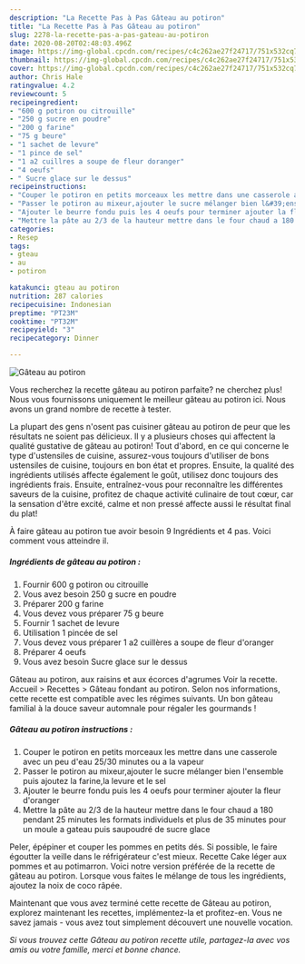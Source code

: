 ```yaml
---
description: "La Recette Pas à Pas Gâteau au potiron"
title: "La Recette Pas à Pas Gâteau au potiron"
slug: 2278-la-recette-pas-a-pas-gateau-au-potiron
date: 2020-08-20T02:48:03.496Z
image: https://img-global.cpcdn.com/recipes/c4c262ae27f24717/751x532cq70/gateau-au-potiron-photo-principale-de-la-recette.jpg
thumbnail: https://img-global.cpcdn.com/recipes/c4c262ae27f24717/751x532cq70/gateau-au-potiron-photo-principale-de-la-recette.jpg
cover: https://img-global.cpcdn.com/recipes/c4c262ae27f24717/751x532cq70/gateau-au-potiron-photo-principale-de-la-recette.jpg
author: Chris Hale
ratingvalue: 4.2
reviewcount: 5
recipeingredient:
- "600 g potiron ou citrouille"
- "250 g sucre en poudre"
- "200 g farine"
- "75 g beure"
- "1 sachet de levure"
- "1 pince de sel"
- "1 a2 cuillres a soupe de fleur doranger"
- "4 oeufs"
- " Sucre glace sur le dessus"
recipeinstructions:
- "Couper le potiron en petits morceaux les mettre dans une casserole avec un peu d&#39;eau 25/30 minutes ou a la vapeur"
- "Passer le potiron au mixeur,ajouter le sucre mélanger bien l&#39;ensemble puis ajoutez la farine,la levure et le sel"
- "Ajouter le beurre fondu puis les 4 oeufs pour terminer ajouter la fleur d&#39;oranger"
- "Mettre la pâte au 2/3 de la hauteur mettre dans le four chaud a 180 pendant 25 minutes les formats individuels et plus de 35 minutes pour un moule a gateau puis saupoudré de sucre glace"
categories:
- Resep
tags:
- gteau
- au
- potiron

katakunci: gteau au potiron 
nutrition: 287 calories
recipecuisine: Indonesian
preptime: "PT23M"
cooktime: "PT32M"
recipeyield: "3"
recipecategory: Dinner

---
```



![Gâteau au potiron](https://img-global.cpcdn.com/recipes/c4c262ae27f24717/751x532cq70/gateau-au-potiron-photo-principale-de-la-recette.jpg)

Vous recherchez la recette gâteau au potiron parfaite? ne cherchez plus! Nous vous fournissons uniquement le meilleur gâteau au potiron ici. Nous avons un grand nombre de recette à tester.

La plupart des gens n'osent pas cuisiner gâteau au potiron de peur que les résultats ne soient pas délicieux. Il y a plusieurs choses qui affectent la qualité gustative de gâteau au potiron! Tout d'abord, en ce qui concerne le type d'ustensiles de cuisine, assurez-vous toujours d'utiliser de bons ustensiles de cuisine, toujours en bon état et propres. Ensuite, la qualité des ingrédients utilisés affecte également le goût, utilisez donc toujours des ingrédients frais. Ensuite, entraînez-vous pour reconnaître les différentes saveurs de la cuisine, profitez de chaque activité culinaire de tout cœur, car la sensation d'être excité, calme et non pressé affecte aussi le résultat final du plat!

<!--inarticleads1-->

À faire gâteau au potiron tue avoir besoin 9 Ingrédients et 4 pas. Voici comment vous atteindre il.

##### Ingrédients de gâteau au potiron :

1. Fournir 600 g potiron ou citrouille
1. Vous avez besoin 250 g sucre en poudre
1. Préparer 200 g farine
1. Vous devez vous préparer 75 g beure
1. Fournir 1 sachet de levure
1. Utilisation 1 pincée de sel
1. Vous devez vous préparer 1 a2 cuillères a soupe de fleur d&#39;oranger
1. Préparer 4 oeufs
1. Vous avez besoin  Sucre glace sur le dessus


Gâteau au potiron, aux raisins et aux écorces d&#39;agrumes Voir la recette. Accueil &gt; Recettes &gt; Gâteau fondant au potiron. Selon nos informations, cette recette est compatible avec les régimes suivants. Un bon gâteau familial à la douce saveur automnale pour régaler les gourmands ! 

<!--inarticleads2-->

##### Gâteau au potiron instructions :

1. Couper le potiron en petits morceaux les mettre dans une casserole avec un peu d&#39;eau 25/30 minutes ou a la vapeur
1. Passer le potiron au mixeur,ajouter le sucre mélanger bien l&#39;ensemble puis ajoutez la farine,la levure et le sel
1. Ajouter le beurre fondu puis les 4 oeufs pour terminer ajouter la fleur d&#39;oranger
1. Mettre la pâte au 2/3 de la hauteur mettre dans le four chaud a 180 pendant 25 minutes les formats individuels et plus de 35 minutes pour un moule a gateau puis saupoudré de sucre glace


Peler, épépiner et couper les pommes en petits dés. Si possible, le faire égoutter la veille dans le réfrigérateur c&#39;est mieux. Recette Cake léger aux pommes et au potimarron. Voici notre version préférée de la recette de gâteau au potiron. Lorsque vous faites le mélange de tous les ingrédients, ajoutez la noix de coco râpée. 

<!--inarticleads1-->

<p>
Maintenant que vous avez terminé cette recette de Gâteau au potiron, explorez maintenant les recettes, implémentez-la et profitez-en. Vous ne savez jamais - vous avez tout simplement découvert une nouvelle vocation.
</p>

<p>
<i>Si vous trouvez cette Gâteau au potiron recette utile, partagez-la avec vos amis ou votre famille, merci et bonne chance.</i>
</p>
